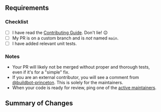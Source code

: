 ## Requirements

### Checklist

- [ ] I have read the [Contributing Guide](https://quantum-accelerators.github.io/quacc/dev/contributing.html). Don't lie! 😉
- [ ] My PR is on a custom branch and is _not_ named `main`.
- [ ] I have added relevant unit tests.

### Notes

- Your PR will likely not be merged without proper and thorough tests, even if it's for a "simple" fix.
- If you are an external contributor, you will see a comment from [@buildbot-princeton](https://github.com/buildbot-princeton). This is solely for the maintainers.
- When your code is ready for review, ping one of the [active maintainers](https://quantum-accelerators.github.io/quacc/about/contributors.html#active-maintainers).

## Summary of Changes
